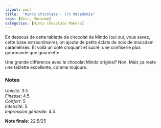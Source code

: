 ```yaml
---
layout: post
title:  "Mindo Chocolate - 77% Macadamia"
tags: [Noir, Macadam] 
categories: [Mindo Chocolate Makers]
---
```



En dessous de cette tablette de chocolat de Mindo (oui oui, vous savez, cette base extraordinaire), on ajoute de petits éclats de noix de macadam caramélisés. Et voilà un coté croquant et sucré, une confiserie plus gourmande que gourmette.

Une grande différence avec le chocolat Mindo original? Non. Mais ça reste une tablette excellente, comme toujours.


### Notes

_Unicité_: 3.5  
_Finesse_: 4.5  
_Confort_: 5  
_Intensité_: 5  
_Impression générale_: 4.5

**Note finale**: 22.5/25